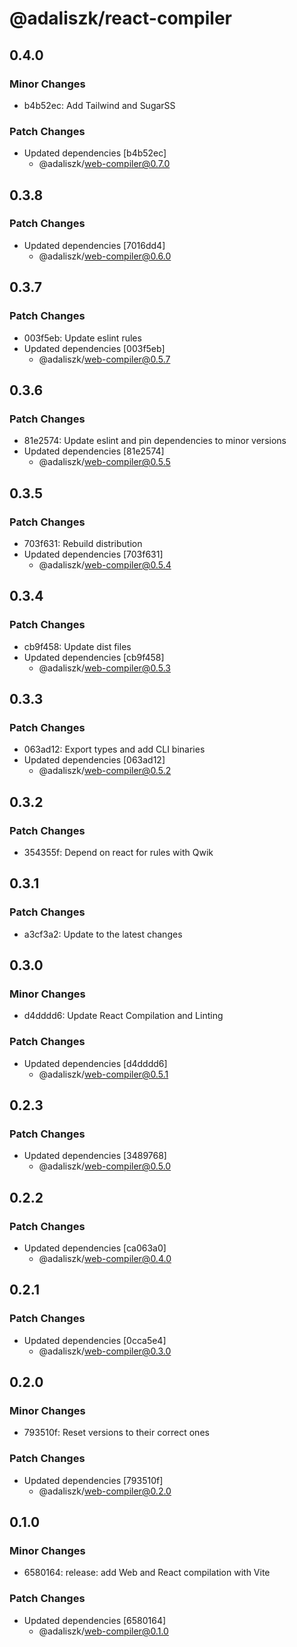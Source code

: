 # @adaliszk/react-compiler

## 0.4.0

### Minor Changes

- b4b52ec: Add Tailwind and SugarSS

### Patch Changes

- Updated dependencies [b4b52ec]
  - @adaliszk/web-compiler@0.7.0

## 0.3.8

### Patch Changes

- Updated dependencies [7016dd4]
  - @adaliszk/web-compiler@0.6.0

## 0.3.7

### Patch Changes

- 003f5eb: Update eslint rules
- Updated dependencies [003f5eb]
  - @adaliszk/web-compiler@0.5.7

## 0.3.6

### Patch Changes

- 81e2574: Update eslint and pin dependencies to minor versions
- Updated dependencies [81e2574]
  - @adaliszk/web-compiler@0.5.5

## 0.3.5

### Patch Changes

- 703f631: Rebuild distribution
- Updated dependencies [703f631]
  - @adaliszk/web-compiler@0.5.4

## 0.3.4

### Patch Changes

- cb9f458: Update dist files
- Updated dependencies [cb9f458]
  - @adaliszk/web-compiler@0.5.3

## 0.3.3

### Patch Changes

- 063ad12: Export types and add CLI binaries
- Updated dependencies [063ad12]
  - @adaliszk/web-compiler@0.5.2

## 0.3.2

### Patch Changes

- 354355f: Depend on react for rules with Qwik

## 0.3.1

### Patch Changes

- a3cf3a2: Update to the latest changes

## 0.3.0

### Minor Changes

- d4dddd6: Update React Compilation and Linting

### Patch Changes

- Updated dependencies [d4dddd6]
  - @adaliszk/web-compiler@0.5.1

## 0.2.3

### Patch Changes

- Updated dependencies [3489768]
  - @adaliszk/web-compiler@0.5.0

## 0.2.2

### Patch Changes

- Updated dependencies [ca063a0]
  - @adaliszk/web-compiler@0.4.0

## 0.2.1

### Patch Changes

- Updated dependencies [0cca5e4]
  - @adaliszk/web-compiler@0.3.0

## 0.2.0

### Minor Changes

- 793510f: Reset versions to their correct ones

### Patch Changes

- Updated dependencies [793510f]
  - @adaliszk/web-compiler@0.2.0

## 0.1.0

### Minor Changes

- 6580164: release: add Web and React compilation with Vite

### Patch Changes

- Updated dependencies [6580164]
  - @adaliszk/web-compiler@0.1.0
